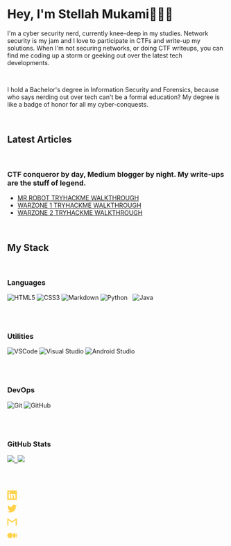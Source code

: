 # Hey, I'm Stellah Mukami👋👩‍💻


 I'm a cyber security nerd, currently knee-deep in my studies. Network security is my jam and I love to participate in CTFs and write-up my solutions. When I'm not securing networks, or doing CTF writeups, you can find me coding up a storm or geeking out over the latest tech developments.

<br>

 I hold a Bachelor's degree in Information Security and Forensics, because who says nerding out over tech can't be a formal education? My degree is like a badge of honor for all my cyber-conquests.

<br>

## Latest Articles

<br>

### CTF conqueror by day, Medium blogger by night. My write-ups are the stuff of legend.

- [MR ROBOT   TRYHACKME WALKTHROUGH](https://medium.com/@mukamistellah6/mr-robot-try-hack-me-walkthrough-5844921fc47c)
- [WARZONE 1  TRYHACKME WALKTHROUGH](https://medium.com/@mukamistellah6/warzone-1-tryhackme-walkthrough-21a7a2d4d06f)
- [WARZONE 2  TRYHACKME WALKTHROUGH](https://medium.com/@mukamistellah6/warzone-2-tryhackme-walkthrough-8307b0e710e2)

<br>

## My Stack

<br>

### Languages

![HTML5](https://img.shields.io/badge/-HTML5-E34F26?style=flat&logo=html5&logoColor=white)
![CSS3](https://img.shields.io/badge/-CSS3-1572B6?style=flat&logo=css3)
![Markdown](https://img.shields.io/badge/-Markdown-black?style=flat&logo=markdown&logoColor=white)
![Python](https://img.shields.io/badge/python-3670A0?style=for-the-badge&logo=python&logoColor=ffdd54)&nbsp;&nbsp;
![Java](https://img.shields.io/badge/java-%23ED8B00.svg?style=for-the-badge&logo=java&logoColor=white)&nbsp;

<br>
<br>

### Utilities

![VSCode](https://img.shields.io/badge/-VSCode-007ACC?style=flat&logo=visual-studio-code&logoColor=white)
![Visual Studio](https://img.shields.io/badge/-Visual%20Studio-5C2D91?style=flat&logo=visual-studio&logoColor=white)
![Android Studio](https://img.shields.io/badge/-Android%20Studio-3DDC84?style=flat&logo=android-studio&logoColor=white)

<br>
<br>

### DevOps

![Git](https://img.shields.io/badge/-Git-F05032?style=flat&logo=git&logoColor=white)
![GitHub](https://img.shields.io/badge/-Github-181717?style=flat&logo=github&logoColor=white)

<br>
<br>

### GitHub Stats

<p >
<a href="https://github.com/surf-stellah">
  <img height="180em" src="https://github-readme-stats-eight-theta.vercel.app/api?username=surf-stellah&show_icons=true&theme=algolia&include_all_commits=true&count_private=true">&nbsp;
  <img height="180em" src="https://github-readme-stats-eight-theta.vercel.app/api/top-langs/?username=surf-stellah&layout=compact&langs_count=8&theme=algolia&include_all_commits=true&count_private=true">
</a>
</p>



<br>
<br>

[<img align="left" alt="Stellah-Mukami | LinkedIn" width="22px" src="./linkedin.svg" />](https://www.linkedin.com/in/stellah-mukami-9b96a5219?lipi=urn%3Ali%3Apage%3Ad_flagship3_profile_view_base_contact_details%3BItAiBL8aS2SLHjwbOK9Cjg%3D%3D)

<br>

[<img align="left" alt="itsmetherogue | Twitter" width="22px" src="./twitter.svg" />](https://twitter.com/Surf_stellah)

<br>

[<img align="left" alt="tassia.accioly | Gmail" width="22px" src="./gmail.svg" />](https://stellahmukami396@gmail.com)

<br>

[<img align="left" alt="tassiaaccioly | Medium" width="22px" src="./medium.svg" />](https://medium.com/@mukamistellah6)